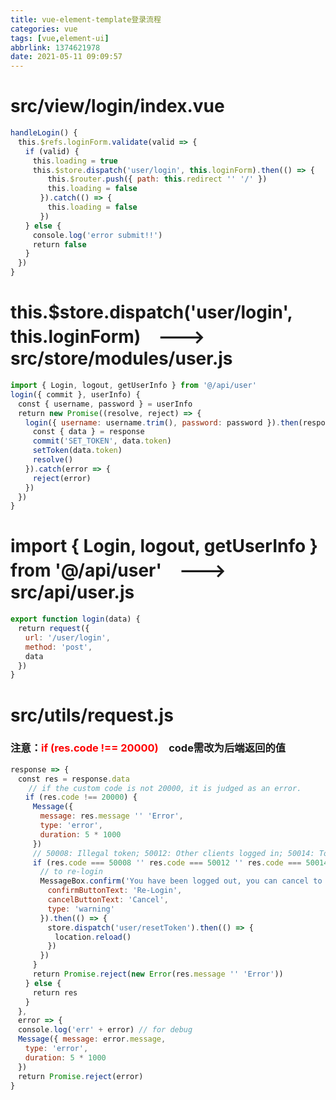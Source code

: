 ```yaml
---
title: vue-element-template登录流程
categories: vue
tags: [vue,element-ui]
abbrlink: 1374621978
date: 2021-05-11 09:09:57
---
```


<meta name="referrer" content="no-referrer" />

# src/view/login/index.vue

```javascript
handleLogin() {
　this.$refs.loginForm.validate(valid => {
　　if (valid) {
　　　this.loading = true
　　　this.$store.dispatch('user/login', this.loginForm).then(() => {
　　　　　this.$router.push({ path: this.redirect '' '/' })
　　　　　this.loading = false
　　　　}).catch(() => {
　　　　　this.loading = false
　　　　})
　　} else {
　　　console.log('error submit!!')
　　　return false
　　}
　})
}
```


# this.$store.dispatch('user/login', this.loginForm)　--->　src/store/modules/user.js

```javascript
import { Login, logout, getUserInfo } from '@/api/user'
login({ commit }, userInfo) {
　const { username, password } = userInfo
　return new Promise((resolve, reject) => {
　　login({ username: username.trim(), password: password }).then(response => {
　　　const { data } = response
　　　commit('SET_TOKEN', data.token)
　　　setToken(data.token)
　　　resolve()
　　}).catch(error => {
　　　reject(error)
　　})
　})
}
```

# import { Login, logout, getUserInfo } from '@/api/user'　--->　src/api/user.js

```javascript
export function login(data) {
　return request({
　　url: '/user/login',
　　method: 'post',
　　data
　})
}
```

# src/utils/request.js
### 注意：<font color="#ff0000">if (res.code !== 20000)</font>　code需改为后端返回的值

```javascript
response => { 
　const res = response.data 
	// if the custom code is not 20000, it is judged as an error. 
　　if (res.code !== 20000) {   
　　　Message({     
　　　　message: res.message '' 'Error',     
　　　　type: 'error',     
　　　　duration: 5 * 1000   
　　　})   
　　　// 50008: Illegal token; 50012: Other clients logged in; 50014: Token expired;  
　　　if (res.code === 50008 '' res.code === 50012 '' res.code === 50014) {     
　　　　// to re-login     
　　　　MessageBox.confirm('You have been logged out, you can cancel to stay on this page, or log in again', 'Confirm logout', {       
　　　　　confirmButtonText: 'Re-Login',       
　　　　　cancelButtonText: 'Cancel',       
　　　　　type: 'warning'     
　　　　}).then(() => {       
　　　　　store.dispatch('user/resetToken').then(() => {         
　　　　　　location.reload()       
　　　　　})     
　　　　})   
　　　}   
　　　return Promise.reject(new Error(res.message '' 'Error')) 
　　} else {   
　　　return res 
　　} 
　}, 
　error => { 
　console.log('err' + error) // for debug 
　Message({ message: error.message, 
　　type: 'error', 
　　duration: 5 * 1000 
　}) 
　return Promise.reject(error) 
}
```